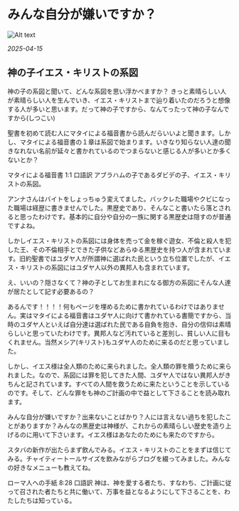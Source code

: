 # みんな自分が嫌いですか？

![Alt text](/static/images/blog/asmrchurch_Genealogy_of_Jesus_Christ_the_Son_of_God_75ae3dcc-5699-4eb7-9770-8d6dacf1a3d3.png)

*2025-04-15*

## 神の子イエス・キリストの系図

神の子の系図と聞いて、どんな系図を思い浮かべますか？
きっと素晴らしい人が素晴らしい人を生んでいき、イエス・キリストまで辿り着いたのだろうと想像する人が多いと思います。だって神の子ですから、なんてったって神の子なんですから(しつこい)

聖書を初めて読む人にマタイによる福音書から読んだらいいよと聞きます。しかし、マタイによる福音書の１章は系図で始まります。いきなり知らない人達の聞きなれない名前が延々と書かれているのでつまらないと感じる人が多いとか多くないとか？

マタイによる福音書 1:1 口語訳
アブラハムの子であるダビデの子、イエス・キリストの系図。

アンナさんはバイトをしょっちゅう変えてました。バックレた職場やクビになった職場は経歴に書きませんでした。黒歴史であり、そんなこと書いたら落とされると思ったわけです。基本的に自分や自分の一族に関する黒歴史は隠すのが普通ですよね。

しかしイエス・キリストの系図には身体を売って金を稼ぐ遊女、不倫と殺人を犯した王、その不倫相手とできた子供などあらゆる黒歴史を持つ人が含まれています。旧約聖書ではユダヤ人が所謂神に選ばれた民という立ち位置でしたが、イエス・キリストの系図にはユダヤ人以外の異邦人も含まれています。

え、いいの？隠さなくて？神の子としてお生まれになる御方の系図にそんな人達が居たとして記す必要あるの？

あるんです！！！！何もページを埋めるために書かれているわけではありません。実はマタイによる福音書はユダヤ人に向けて書かれている書簡ですから、当時のユダヤ人といえば自分達は選ばれた民である自負を抱き、自分の信仰は素晴らしいと思っていたわけです。異邦人など汚れていると差別し、貧しい人に目もくれません。当然メシア(キリスト)もユダヤ人のために来るのだと思っていました。

しかし、イエス様は全人類のために来られました。全人類の罪を贖うために来られました。なので、系図には罪を犯してきた人間、ユダヤ人ではない異邦人がきちんと記されています。すべての人間を救うために来たということを示しているのです。そして、どんな罪をも神のご計画の中で益として下さることを読み取れます。

みんな自分が嫌いですか？出来ないことばかり？人には言えない過ちを犯したことがありますか？みんなの黒歴史は神様が、これからの素晴らしい歴史を造り上げるのに用いて下さいます。イエス様はあなたのためにも来たのですから。

スタバの新作が出たらまず飲んでみる。イエス・キリストのことをまずは信じてみる。チャイティートールサイズを飲みながらブログを綴ってみました。みんなの好きなメニューも教えてね。

ローマ人への手紙 8:28 口語訳
神は、神を愛する者たち、すなわち、ご計画に従って召された者たちと共に働いて、万事を益となるようにして下さることを、わたしたちは知っている。
